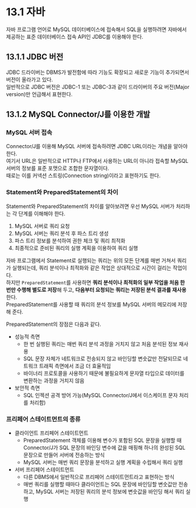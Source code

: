 # 13.1 자바

자바 프로그램 언어로 MySQL 데이터베이스에 접속해서 SQL을 실행하려면 자바에서 제공하는 표준 데이터베이스 접속 API인 JDBC를 이용해야 한다.

## 13.1.1 JDBC 버전

JDBC 드라이버는 DBMS가 발전함에 따라 기능도 확장되고 새로운 기능이 추가되면서 버전이 올라가고 있다.  
일반적으로 JDBC 버전은 JDBC-1 또는 JDBC-3과 같이 드라이버의 주요 버전(Major version)만 언급해서 표현한다.

## 13.1.2 MySQL Connector/J를 이용한 개발

### MySQL 서버 접속

Connector/J를 이용해 MySQL 서버에 접속하려면 JDBC URL이라는 개념을 알아야 한다.  
여기서 URL은 일반적으로 HTTP나 FTP에서 사용하는 URL이 아니라 접속할 MySQL 서버의 정보를 표준 포맷으로 조합한 문자열이다.  
때로는 이를 커넥션 스트링(Connection string)이라고 표현하기도 한다.

### Statement와 PreparedStatement의 차이

Statement와 PreparedStatement의 차이를 알아보려면 우선 MySQL 서버가 처리하는 각 단계를 이해해야 한다.

1. MySQL 서버로 쿼리 요청
2. MySQL 서버는 쿼리 분석 후 파스 트리 생성
3. 파스 트리 정보를 분석하여 권한 체크 및 쿼리 최적화
4. 최종적으로 준비된 쿼리의 실행 계획을 이용하여 쿼리 실행

자바 프로그램에서 Statement로 실행되는 쿼리는 위의 모든 단계를 매번 거쳐서 쿼리가 실행되는데, 쿼리 분석이나 최적화와 같은 작업은 상대적으로 시간이 걸리는 작업이다.  
하지만 `PreparedStatement`를 사용하면 **쿼리 분석이나 최적화의 일부 작업을 처음 한 번만 수행해 별도로 저장**해 두고, **다음부터 요청되는 쿼리는 저장된 분석 결과를 재사용**한다.  
PreparedStatement를 사용할 때 쿼리의 분석 정보를 MySQL 서버의 메모리에 저장해 준다.

PreparedStatement의 장점은 다음과 같다.

- 성능적 측면
  - 한 번 실행된 쿼리는 매번 쿼리 분석 과정을 거치지 않고 처음 분석된 정보 재사용
  - SQL 문장 자체가 네트워크로 전송되지 않고 바인딩할 변숫값만 전달되므로 네트워크 트래픽 측면에서 조금 더 효율적임
  - 바이너리 프로토콜을 사용하기 때문에 불필요하게 문자열 타입으로 데이터를 변환하는 과정을 거치지 않음
- 보안적 측면
  - SQL 인젝션 공격 방어 가능(MySQL Connector/J에서 이스케이프 문자 처리를 처리함)

### 프리페어 스테이트먼트의 종류

- 클라이언트 프리페어 스테이트먼트
  - PreparedStatement 객체를 이용해 변수가 포함된 SQL 문장을 실행할 때 Connector/J가 SQL 문장의 바인딩 변수에 값을 매핑해 하나의 완성된 SQL 문장으로 만들어 서버에 전송하는 방식
  - MySQL 서버는 매번 쿼리 문장을 분석하고 실행 계획을 수립해서 쿼리 실행
- 서버 프리페어 스테이트먼트
  - 다른 DBMS에서 일반적으로 프리페어 스테이트먼트라고 표현하는 방식
  - 매번 쿼리를 실행할 때마다 클라이언트는 SQL 문장에 바인딩할 변숫값만 전송하고, MySQL 서버는 저장된 쿼리의 분석 정보에 변숫값을 바인딩 해서 쿼리 실행
